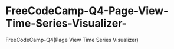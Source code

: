 # FreeCodeCamp-Q4-Page-View-Time-Series-Visualizer-
FreeCodeCamp-Q4(Page View Time Series Visualizer)
